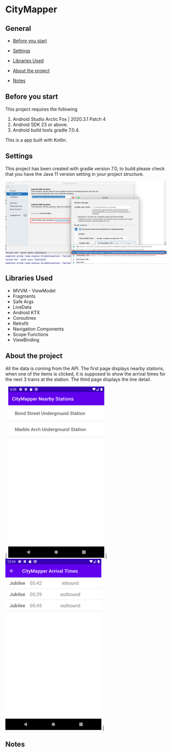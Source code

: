 # CityMapper


## General

- [Before you start](#before-you-start)

- [Settings](#settings)

- [Libraries Used](#libraries-used)

- [About the project](#about-the-project)

- [Notes](#notes)

## Before you start
This project requires the following

1. Android Studio Arctic Fox | 2020.3.1 Patch 4
2. Android SDK 23 or above.
3. Android build tools gradle 7.0.4.

This is a app built with Kotlin.

## Settings

This project has been created with gradle version 7.0, to build please check that you have the Java 11 version setting in your project structure.

![](screenshots/settings.png)

## Libraries Used
- MVVM - ViewModel
- Fragments
- Safe Args
- LiveData
- Android KTX
- Coroutines
- Retrofit
- Navigation Components
- Scope Functions
- ViewBinding

## About the project
All the data is coming from the API.
The first page displays nearby stations, when one of the items is clicked, it is supposed to show the arrival times for the next 3 trains at the station.
The third page displays the line detail.

| ![](screenshots/picture_1.png) | ![](screenshots/picture_2.png) |

## Notes

